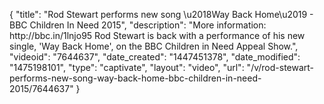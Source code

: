 {
    "title": "Rod Stewart performs new song \u2018Way Back Home\u2019 - BBC Children In Need 2015",
    "description": "More information: http:\/\/bbc.in\/1lnjo95 Rod Stewart is back with a performance of his new single, 'Way Back Home', on the BBC Children in Need Appeal Show.",
    "videoid": "7644637",
    "date_created": "1447451378",
    "date_modified": "1475198101",
    "type": "captivate",
    "layout": "video",
    "url": "\/v\/rod-stewart-performs-new-song-way-back-home-bbc-children-in-need-2015\/7644637"
}